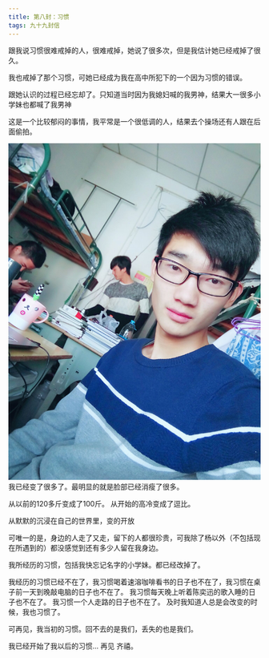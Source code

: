```yaml
---
title: 第八封：习惯
tags: 九十九封信
---
```

跟我说习惯很难戒掉的人，很难戒掉，她说了很多次，但是我估计她已经戒掉了很久。

我也戒掉了那个习惯，可她已经成为我在高中所犯下的一个因为习惯的错误。

跟她认识的过程已经忘却了。只知道当时因为我媳妇喊的我男神，结果大一很多小学妹也都喊了我男神

这是一个比较郁闷的事情，我平常是一个很低调的人，结果去个操场还有人跟在后面偷拍。

![me][1]
我已经变了很多了。最明显的就是脸部已经消瘦了很多。

从以前的120多斤变成了100斤。  从开始的高冷变成了逗比。

从默默的沉浸在自己的世界里，变的开放

可唯一的是，身边的人走了又走，留下的人都很珍贵，可我除了杨以外（不包括现在所遇到的）都没感觉到还有多少人留在我身边。

我所经历的习惯，包括我快忘记名字的小学妹。都已经改掉了。

我经历的习惯已经不在了，我习惯喝着速溶咖啡看书的日子也不在了，我习惯在桌子前一天到晚敲电脑的日子也不在了。
我习惯每天晚上听着陈奕迅的歌入睡的日子也不在了。
我习惯一个人走路的日子也不在了。
及时我知道人总是会改变的时候，我也习惯了。

可再见，我当初的习惯。回不去的是我们，丢失的也是我们。

我已经开始了我以后的习惯...
再见 齐禧。

  [1]: ./images/me.jpg "me.jpg"